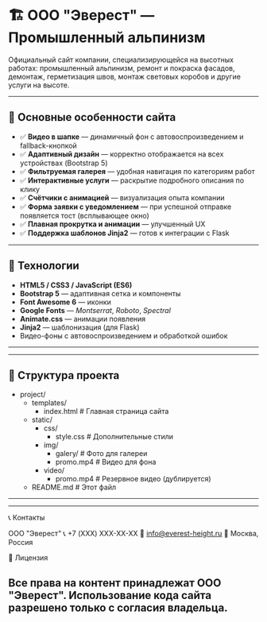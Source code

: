 # 🏗️ ООО "Эверест" — Промышленный альпинизм

Официальный сайт компании, специализирующейся на высотных работах: промышленный альпинизм, ремонт и покраска фасадов, демонтаж, герметизация швов, монтаж световых коробов и другие услуги на высоте.

---

## 🌟 Основные особенности сайта

- ✅ **Видео в шапке** — динамичный фон с автовоспроизведением и fallback-кнопкой
- ✅ **Адаптивный дизайн** — корректно отображается на всех устройствах (Bootstrap 5)
- ✅ **Фильтруемая галерея** — удобная навигация по категориям работ
- ✅ **Интерактивные услуги** — раскрытие подробного описания по клику
- ✅ **Счётчики с анимацией** — визуализация опыта компании
- ✅ **Форма заявки с уведомлением** — при успешной отправке появляется тост (всплывающее окно)
- ✅ **Плавная прокрутка и анимации** — улучшенный UX
- ✅ **Поддержка шаблонов Jinja2** — готов к интеграции с Flask

---

## 🧰 Технологии

- **HTML5 / CSS3 / JavaScript (ES6)**
- **Bootstrap 5** — адаптивная сетка и компоненты
- **Font Awesome 6** — иконки
- **Google Fonts** — *Montserrat*, *Roboto*, *Spectral*
- **Animate.css** — анимации появления
- **Jinja2** — шаблонизация (для Flask)
- Видео-фоны с автовоспроизведением и обработкой ошибок

---

---
## 📂 Структура проекта

- project/
  - templates/
    - index.html          # Главная страница сайта
  - static/
    - css/
      - style.css         # Дополнительные стили
    - img/
      - galery/           # Фото для галереи
      - promo.mp4         # Видео для фона
    - video/
      - promo.mp4         # Резервное видео (дублируется)
  - README.md             # Этот файл
---
---
📞 Контакты 

ООО "Эверест"
📞 +7 (XXX) XXX-XX-XX
📧 info@everest-height.ru 
📍 Москва, Россия 
 
📄 Лицензия 

Все права на контент принадлежат ООО "Эверест".
Использование кода сайта разрешено только с согласия владельца. 
---
